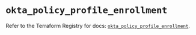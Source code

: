 # `okta_policy_profile_enrollment`

Refer to the Terraform Registry for docs: [`okta_policy_profile_enrollment`](https://registry.terraform.io/providers/okta/okta/4.6.3/docs/resources/policy_profile_enrollment).

